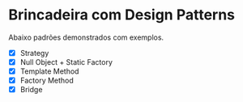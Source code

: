 # Brincadeira com Design Patterns
Abaixo padrões demonstrados com  exemplos.
- [x] Strategy 
- [x] Null Object + Static Factory
- [x] Template Method
- [x] Factory Method
- [x] Bridge
